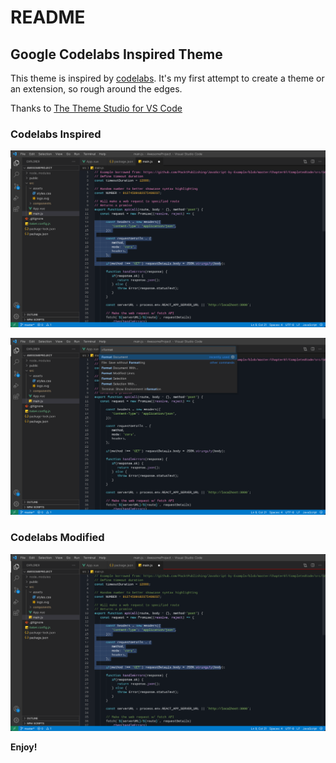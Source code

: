 # README

## Google Codelabs Inspired Theme

This theme is inspired by [codelabs](https://codelabs.developers.google.com/codelabs/flutter-github-graphql-client#3).
It's my first attempt to create a theme or an extension, so rough around the edges.

Thanks to [The Theme Studio for VS Code](https://themes.vscode.one/)

### Codelabs Inspired

![Codelabs Inspired](assets/image1.jpeg)

![Codelabs Inspired](assets/image2.jpeg)

### Codelabs Modified

![Codelabs Inspired](assets/image3.jpeg)

**Enjoy!**
